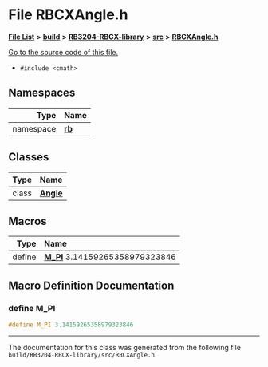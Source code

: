 
# File RBCXAngle.h


[**File List**](files.md) **>** [**build**](dir_4fef79e7177ba769987a8da36c892c5f.md) **>** [**RB3204-RBCX-library**](dir_6e2f6bf38ad600996f360c484704d30b.md) **>** [**src**](dir_2fb57cfb6554052417264f60890e0af6.md) **>** [**RBCXAngle.h**](_r_b_c_x_angle_8h.md)

[Go to the source code of this file.](_r_b_c_x_angle_8h_source.md)



* `#include <cmath>`









## Namespaces

| Type | Name |
| ---: | :--- |
| namespace | [**rb**](namespacerb.md) <br> |

## Classes

| Type | Name |
| ---: | :--- |
| class | [**Angle**](classrb_1_1_angle.md) <br> |












## Macros

| Type | Name |
| ---: | :--- |
| define  | [**M\_PI**](_r_b_c_x_angle_8h.md#define-m-pi)  3.14159265358979323846<br> |

## Macro Definition Documentation



### define M\_PI 


```cpp
#define M_PI 3.14159265358979323846
```



------------------------------
The documentation for this class was generated from the following file `build/RB3204-RBCX-library/src/RBCXAngle.h`